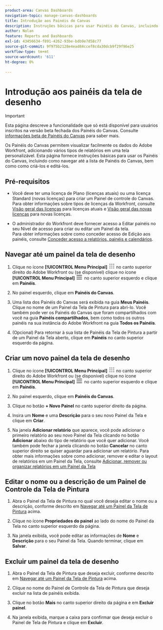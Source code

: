 ```yaml
---
product-area: Canvas Dashboards
navigation-topic: manage-canvas-dashboards
title: Introdução aos Painéis do Canvas
description: Instruções básicas para usar Painéis do Canvas, incluindo como navegar até a lista de Painéis do Canvas, bem como criar e editar esses painéis.
author: Nolan
feature: Reports and Dashboards
exl-id: 43456634-f891-4262-93be-bdb9e7d58c77
source-git-commit: 9f975b2128e4ead84ccef8cda30dcb9f29f96e25
workflow-type: tm+mt
source-wordcount: '611'
ht-degree: 0%

---
```


# Introdução aos painéis da tela de desenho

>[!IMPORTANT]
>
>Esta página descreve a funcionalidade que só está disponível para usuários inscritos na versão beta fechada dos Painéis do Canvas. Consulte [informações beta de Painéis do Canvas](/help/quicksilver/product-announcements/betas/canvas-dashboards-beta/canvas-dashboards-beta-information.md) para saber mais.

Os Painéis do Canvas permitem visualizar facilmente os dados do Adobe Workfront, adicionando vários tipos de relatórios em uma tela personalizável. Esta página fornece instruções básicas para usar os Painéis do Canvas, incluindo como navegar até a lista de Painéis do Canvas, bem como como criá-los e editá-los.

## Pré-requisitos

* Você deve ter uma licença de Plano (licenças atuais) ou uma licença Standard (novas licenças) para criar um Painel de controle do Canvas.\
  Para obter informações sobre tipos de licenças da Workfront, consulte [Visão geral das licenças](/help/quicksilver/administration-and-setup/add-users/access-levels-and-object-permissions/wf-licenses.md) para licenças atuais e [Visão geral das novas licenças](/help/quicksilver/administration-and-setup/add-users/how-access-levels-work/licenses-overview.md) para novas licenças.

* O administrador do Workfront deve fornecer acesso a Editar painéis no seu Nível de acesso para criar ou editar um Painel da tela.\
  Para obter informações sobre como conceder acesso de Edição aos painéis, consulte [Conceder acesso a relatórios, painéis e calendários](/help/quicksilver/administration-and-setup/add-users/configure-and-grant-access/grant-access-reports-dashboards-calendars.md).

## Navegar até um painel da tela de desenho

1. Clique no ícone **[!UICONTROL Menu Principal]** ![Menu Principal](/help/_includes/assets/main-menu-icon.png) no canto superior direito do Adobe Workfront ou (se disponível) clique no ícone **[!UICONTROL Menu Principal]** ![Menu Principal](/help/_includes/assets/main-menu-icon-left-nav.png) no canto superior esquerdo e clique em **Painéis**.

1. No painel esquerdo, clique em **Painéis do Canvas**.

1. Uma lista dos Painéis do Canvas será exibida na guia **Meus Painéis**. Clique no nome de um Painel da Tela de Pintura para abri-lo. Você também pode ver os Painéis do Canvas que foram compartilhados com você na guia **Painéis compartilhados**, bem como todos os outros painéis na sua instância do Adobe Workfront na guia **Todos os Painéis**.

1. (Opcional) Para retornar à sua lista de Painéis da Tela de Pintura a partir de um Painel da Tela aberto, clique em **Painéis** no canto superior esquerdo da página.

## Criar um novo painel da tela de desenho

1. Clique no ícone **[!UICONTROL Menu Principal]** ![Menu Principal](/help/_includes/assets/main-menu-icon.png) no canto superior direito do Adobe Workfront ou (se disponível) clique no ícone **[!UICONTROL Menu Principal]** ![Menu Principal](/help/_includes/assets/main-menu-icon-left-nav.png) no canto superior esquerdo e clique em **Painéis**.

1. No painel esquerdo, clique em **Painéis do Canvas**.

1. Clique no botão **+ Novo Painel** no canto superior direito da página.

1. Insira um **Nome** e uma **Descrição** para o seu novo Painel da Tela e clique em **Criar**.

1. Na janela **Adicionar relatório** que aparece, você pode adicionar o primeiro relatório ao seu novo Painel da Tela clicando no botão **Adicionar** abaixo do tipo de relatório que você quer adicionar. Você também pode fechar a janela clicando no botão **Cancelar** no canto superior direito se quiser aguardar para adicionar um relatório. Para obter mais informações sobre como adicionar, remover e editar o layout de relatórios em um Painel da Tela, consulte [Adicionar, remover ou organizar relatórios em um Painel da Tela](/help/quicksilver/reports-and-dashboards/canvas-dashboards/manage-canvas-dashboards/add-remove-arrange-reports.md)

## Editar o nome ou a descrição de um Painel de Controle da Tela de Pintura

1. Abra o Painel da Tela de Pintura no qual você deseja editar o nome ou a descrição, conforme descrito em [Navegar até um Painel da Tela de Pintura](#navigate-to-a-canvas-dashboard) acima.

1. Clique no ícone **Propriedades do painel** ao lado do nome do Painel da Tela no canto superior esquerdo da página.

1. Na janela exibida, você pode editar as informações de **Nome** e **Descrição** para o seu Painel da Tela. Quando terminar, clique em **Salvar**.

## Excluir um painel da tela de desenho

1. Abra o Painel da Tela de Pintura que deseja excluir, conforme descrito em [Navegar até um Painel da Tela de Pintura](#navigate-to-a-canvas-dashboard) acima.

1. Clique no nome do Painel de Controle da Tela de Pintura que deseja excluir na lista de painéis exibida.

1. Clique no botão **Mais** no canto superior direito da página e em **Excluir painel**.

1. Na janela exibida, marque a caixa para confirmar que deseja excluir o Painel de Tela de Pintura e clique em **Excluir**.
